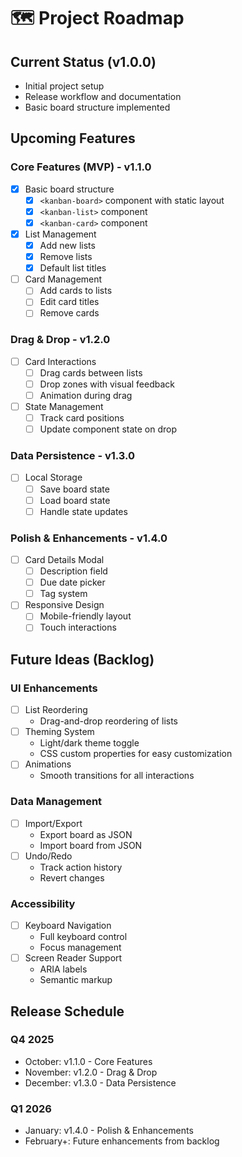# 🗺️ Project Roadmap

## Current Status (v1.0.0)

- Initial project setup
- Release workflow and documentation
- Basic board structure implemented

## Upcoming Features

### Core Features (MVP) - v1.1.0

- [x] Basic board structure
  - [x] `<kanban-board>` component with static layout
  - [x] `<kanban-list>` component
  - [x] `<kanban-card>` component
- [x] List Management
  - [x] Add new lists
  - [x] Remove lists
  - [x] Default list titles
- [ ] Card Management
  - [ ] Add cards to lists
  - [ ] Edit card titles
  - [ ] Remove cards

### Drag & Drop - v1.2.0

- [ ] Card Interactions
  - [ ] Drag cards between lists
  - [ ] Drop zones with visual feedback
  - [ ] Animation during drag
- [ ] State Management
  - [ ] Track card positions
  - [ ] Update component state on drop

### Data Persistence - v1.3.0

- [ ] Local Storage
  - [ ] Save board state
  - [ ] Load board state
  - [ ] Handle state updates

### Polish & Enhancements - v1.4.0

- [ ] Card Details Modal
  - [ ] Description field
  - [ ] Due date picker
  - [ ] Tag system
- [ ] Responsive Design
  - [ ] Mobile-friendly layout
  - [ ] Touch interactions

## Future Ideas (Backlog)

### UI Enhancements

- [ ] List Reordering
  - Drag-and-drop reordering of lists
- [ ] Theming System
  - Light/dark theme toggle
  - CSS custom properties for easy customization
- [ ] Animations
  - Smooth transitions for all interactions

### Data Management

- [ ] Import/Export
  - Export board as JSON
  - Import board from JSON
- [ ] Undo/Redo
  - Track action history
  - Revert changes

### Accessibility

- [ ] Keyboard Navigation
  - Full keyboard control
  - Focus management
- [ ] Screen Reader Support
  - ARIA labels
  - Semantic markup

## Release Schedule

### Q4 2025

- October: v1.1.0 - Core Features
- November: v1.2.0 - Drag & Drop
- December: v1.3.0 - Data Persistence

### Q1 2026

- January: v1.4.0 - Polish & Enhancements
- February+: Future enhancements from backlog
